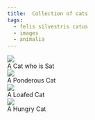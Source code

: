 ```yaml
---
title:  Collection of cats
tags:
  - felis silvestris catus
  - images
  - animalia
---
```


<div class="card mb-3">
    <img class="card-img-top" src="https://i3.lensdump.com/i/1HJasD.jpg"/>
    <div class="card-body bg-light">
        <div class="card-text">
           A Cat who is Sat
        </div>
    </div>
</div>

<!--more-->

<div class="card mb-3">
    <img class="card-img-top" src="https://i3.lensdump.com/i/1HlGS9.jpg"/>
    <div class="card-body bg-light">
        <div class="card-text">
           A Ponderous Cat
        </div>
    </div>
</div>

<div class="card mb-3">
    <img class="card-img-top" src="https://i3.lensdump.com/i/1HQWvQ.jpg"/>
    <div class="card-body bg-light">
        <div class="card-text">
           A Loafed Cat
        </div>
    </div>
</div>

<div class="card mb-3">
    <img class="card-img-top" src="https://i1.lensdump.com/i/1HvZsD.jpg"/>
    <div class="card-body bg-light">
        <div class="card-text">
           A Hungry Cat
        </div>
    </div>
</div>
